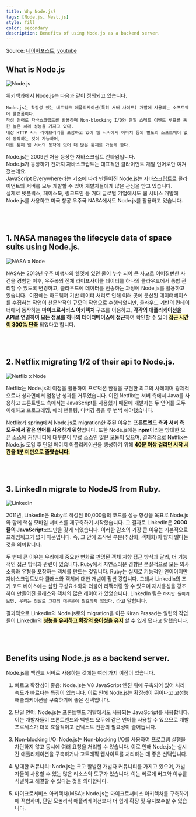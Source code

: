 ```yaml
---
title: Why Node.js?
tags: [Node.js, Nest.js]
style: fill
color: secondary
description: Benefits of using Node.js as a backend server.
---
```


Source: [네이버포스트](https://post.naver.com/viewer/postView.nhn?volumeNo=26678816&memberNo=2521903), [youtube](https://youtu.be/QcNqfvMeWow)

## What is Node.js
![Node.js](https://upload.wikimedia.org/wikipedia/commons/thumb/d/d9/Node.js_logo.svg/2560px-Node.js_logo.svg.png)

위키백과에서 Node.js는 다음과 같이 정의되고 있습니다.
``` text
Node.js는 확장성 있는 네트워크 애플리케이션(특히 서버 사이드) 개발에 사용되는 소프트웨어 플랫폼이다.
작성 언어로 자바스크립트를 활용하며 Non-blocking I/O와 단일 스레드 이벤트 루프를 통한 높은 처리 성능을 가지고 있다.
내장 HTTP 서버 라이브러리를 포함하고 있어 웹 서버에서 아파치 등의 별도의 소프트웨어 없이 동작하는 것이 가능하며,
이를 통해 웹 서버의 동작에 있어 더 많은 통제를 가능케 한다.
```
Node.js는 2009년 처음 등장한 자바스크립트 런타임입니다.<br>
Node.js가 등장하기 전까지 자바스크립트는 대표적인 클라이언트 개발 언어로만 여겨졌는데요.<br>
JavaScript Everywhere라는 기조에 따라 만들어진 Node.js는 자바스크립트로 클라이언트와 서버를 모두 개발할 수 있어 개발자들에게 많은 관심을 받고 있습니다.<br>
실제로 넷플릭스, 페이스북, 링크드인 등 거대 글로벌 기업에서도 웹 서비스 개발에 Node.js를 사용하고 미국 항공 우주국 NASA에서도 Node.js를 활용하고 있습니다.
<br>
<br>
<br>
<br>

## 1. NASA manages the lifecycle data of space suits using Node.js.

![NASA x Node](https://post-phinf.pstatic.net/MjAxOTEwMjhfMTUg/MDAxNTcyMjQ3NjY2MTI5.5L9RHYcTvjbxMm9MNb2JTD3d3VYzBld_KZzQsJLCFI0g.Y6Y3Ay9Cn_Zylg64Pa_UiEng-1oUJGtRyIrL86WgNcUg.PNG/image.png?type=w1200)

NASA는 2013년 우주 비행사의 헬멧에 있던 물이 누수 되어 큰 사고로 이어질뻔한 사건을 경험한 이후, 우주복의 전체 라이프사이클 데이터를 하나의 클라우드에서 통합 관리할 수 있도록 변경하고, 클라우드에 데이터를 전송하는 과정에 Node.js를 활용하고 있습니다.
​
이전에는 하드웨어 기반 데이터 처리로 인해 여러 곳에 분산된 데이터베이스를 수집하는 작업이 천문학적인 규모의 작업으로 수행되었지만, 클라우드 기반의 컨테이너에서 동작하는 **마이크로서비스 아키텍처** 구조를 이용하고, **각각의 애플리케이션을 API로 연결하여 모든 정보를 하나의 데이터베이스에 접근**하여 확인할 수 있어 <span style="background-color:#fff5b1"> <span style="color:black"> **접근 시간이 300% 단축**</span></span> 되었다고 합니다.
<br>
<br>
<br>
<br>

## 2. Netflix migrating 1/2 of their api to Node.js.

![Netflix x Node](https://miro.medium.com/max/1400/1*bp-HD0SALx8ud88kJcesQw.jpeg)

Netflix는 Node.js의 이점을 활용하여 프로덕션 환경을 구현한 최고의 사례이며 경제적으로나 성과면에서 엄청난 성과를 거두었습니다.
 이전 Netflix는 서버 측에서 Java를 사용하고 프론트엔드 측에서는 JavaScript를 사용했기 때문에 개발자는 두 언어를 모두 이해하고 프로그래밍, 에러 핸들링, 디버깅 등을 두 번씩 해야했습니다.

Netflix가 spring에서 Node.js로 migration한 주된 이유는 **프론트엔드 측과 서버 측 모두에서 같은 언어를 사용하기 위함**입니다. 또한 Node.js에는 **npm**이라는 방대한 오픈 소스에 커뮤니티에 대부분이 무료 소스인 많은 모듈이 있으며, 결과적으로 Netflix는 Node.js 도입 후 단일 페이지 어플리케이션을 생성하기 위해 <span style="background-color:#fff5b1"> <span style="color:black"> **40분 이상 걸리던 시작 시간을 1분 미만으로 줄였습니다.**</span></span> 
<br>
<br>
<br>
<br>

## 3. LinkedIn migrate to NodeJS from Ruby.

![LinkedIn](https://www.pixelstech.net/article/images/LINKEDIN.png)

2011년, LinkedIn은 Ruby로 작성된 60,000줄의 코드를 성능 향상을 목표로 Node.js와 함께 핵심 모바일 서비스를 재구축하기 시작했습니다.
그 결과로 LinkedIn은 **2000줄의 JavaScript**코드만을 갖게 되었습니다.
이러한 감소의 가장 큰 이유는 기본적으로 프레임워크가 없기 때문입니다. 즉, 그 안에 조작된 부분(추상화, 객체화)이 많지 않다는 것을 의미합니다.

두 번째 큰 이유는 우리에게 중요한 변화로 판명된 객체 지향 접근 방식과 달리, 더 기능적인 접근 방식과 관련이 있습니다. Ruby에서 자연스러운 경향은 본질적으로 모든 의사소통과 유형을 포장하는 객체를 만드는 것입니다. Ruby는 실제로 기능적인 언어이지만 자바스크립트보다 클래스와 객체에 대한 개념이 훨씬 강합니다. 
그래서 LinkedIn의 초기 코드 베이스에는 심한 구성요소화와 더불어 리팩터링 할 수 있으며 재사용성을 강조하여 만들어진 클래스와 객체의 많은 레이어가 있었습니다.
LinkedIn 팀은 `하지만 돌이켜보면, 우리는 정말로 그것의 대부분이 필요하지 않았다.` 라고 말합니다.

결과적으로 LinkedIn의 Node.js로의 migration을 이끈 Kiran Prasad는 일련의 작업들이 LinkedIn의
<span style="background-color:#fff5b1"> <span style="color:black"> **성능을 유지하고 확장의 용이성을 유지**</span></span> 할 수 있게 됐다고 말했습니다.
<br>
<br>
<br>
<br>

## Benefits using Node.js as a backend server.

Node.js를 백엔드 서버로 사용하는 것에는 여러 가지 이점이 있습니다.

1. 빠르고 확장성이 좋음: Node.js는 V8 JavaScript 엔진 위에 구축되어 있어 처리 속도가 빠르다는 특징이 있습니다. 이로 인해 Node.js는 확장성이 뛰어나고 고성능 애플리케이션을 구축하기에 좋은 선택입니다.

1. 단일 언어: Node.js는 프론트엔드 개발에서도 사용되는 JavaScript를 사용합니다. 이는 개발자들이 프론트엔드와 백엔드 모두에 같은 언어를 사용할 수 있으므로 개발 프로세스가 더욱 효율적이고 컨텍스트 전환의 필요성이 줄어듭니다.

1. Non-blocking I/O: Node.js는 Non-blocking I/O를 사용하여 프로그램 실행을 차단하지 않고 동시에 여러 요청을 처리할 수 있습니다. 이로 인해 Node.js는 실시간 애플리케이션을 구축하거나 고트래픽 웹사이트를 처리하는 데 좋은 선택입니다.

1. 방대한 커뮤니티: Node.js는 크고 활발한 개발자 커뮤니티를 가지고 있으며, 개발자들이 사용할 수 있는 많은 리소스와 도구가 있습니다. 이는 빠르게 버그와 이슈를 식별하고 해결할 수 있다는 것을 의미합니다.

1. 마이크로서비스 아키텍처(MSA): Node.js는 마이크로서비스 아키텍처를 구축하기에 적합하며, 단일 모놀리식 애플리케이션보다 더 쉽게 확장 및 유지보수할 수 있습니다.
